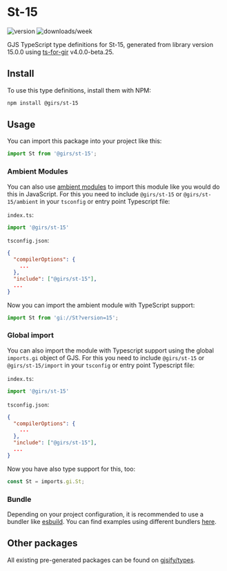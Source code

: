 
# St-15

![version](https://img.shields.io/npm/v/@girs/st-15)
![downloads/week](https://img.shields.io/npm/dw/@girs/st-15)


GJS TypeScript type definitions for St-15, generated from library version 15.0.0 using [ts-for-gir](https://github.com/gjsify/ts-for-gir) v4.0.0-beta.25.

## Install

To use this type definitions, install them with NPM:
```bash
npm install @girs/st-15
```

## Usage

You can import this package into your project like this:
```ts
import St from '@girs/st-15';
```

### Ambient Modules

You can also use [ambient modules](https://github.com/gjsify/ts-for-gir/tree/main/packages/cli#ambient-modules) to import this module like you would do this in JavaScript.
For this you need to include `@girs/st-15` or `@girs/st-15/ambient` in your `tsconfig` or entry point Typescript file:

`index.ts`:
```ts
import '@girs/st-15'
```

`tsconfig.json`:
```json
{
  "compilerOptions": {
    ...
  },
  "include": ["@girs/st-15"],
  ...
}
```

Now you can import the ambient module with TypeScript support: 

```ts
import St from 'gi://St?version=15';
```

### Global import

You can also import the module with Typescript support using the global `imports.gi` object of GJS.
For this you need to include `@girs/st-15` or `@girs/st-15/import` in your `tsconfig` or entry point Typescript file:

`index.ts`:
```ts
import '@girs/st-15'
```

`tsconfig.json`:
```json
{
  "compilerOptions": {
    ...
  },
  "include": ["@girs/st-15"],
  ...
}
```

Now you have also type support for this, too:

```ts
const St = imports.gi.St;
```

### Bundle

Depending on your project configuration, it is recommended to use a bundler like [esbuild](https://esbuild.github.io/). You can find examples using different bundlers [here](https://github.com/gjsify/ts-for-gir/tree/main/examples).

## Other packages

All existing pre-generated packages can be found on [gjsify/types](https://github.com/gjsify/types).

